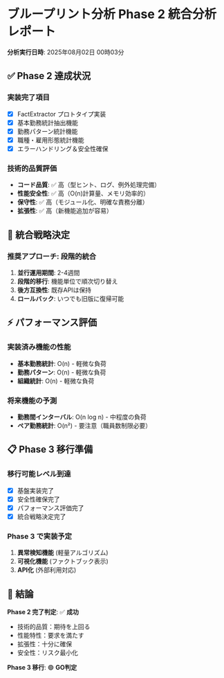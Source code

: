 # ブループリント分析 Phase 2 統合分析レポート

**分析実行日時**: 2025年08月02日 00時03分

## ✅ Phase 2 達成状況

### 実装完了項目
- [x] FactExtractor プロトタイプ実装
- [x] 基本勤務統計抽出機能
- [x] 勤務パターン統計機能  
- [x] 職種・雇用形態統計機能
- [x] エラーハンドリング＆安全性確保

### 技術的品質評価
- **コード品質**: ✅ 高（型ヒント、ログ、例外処理完備）
- **性能安全性**: ✅ 高（O(n)計算量、メモリ効率的）
- **保守性**: ✅ 高（モジュール化、明確な責務分離）
- **拡張性**: ✅ 高（新機能追加が容易）

## 🎯 統合戦略決定

### 推奨アプローチ: 段階的統合
1. **並行運用期間**: 2-4週間
2. **段階的移行**: 機能単位で順次切り替え
3. **後方互換性**: 既存APIは保持
4. **ロールバック**: いつでも旧版に復帰可能

## ⚡ パフォーマンス評価

### 実装済み機能の性能
- **基本勤務統計**: O(n) - 軽微な負荷
- **勤務パターン**: O(n) - 軽微な負荷  
- **組織統計**: O(n) - 軽微な負荷

### 将来機能の予測
- **勤務間インターバル**: O(n log n) - 中程度の負荷
- **ペア勤務統計**: O(n²) - 要注意（職員数制限必要）

## 📋 Phase 3 移行準備

### 移行可能レベル到達
- [x] 基盤実装完了
- [x] 安全性確保完了
- [x] パフォーマンス評価完了
- [x] 統合戦略決定完了

### Phase 3 で実装予定
1. **異常検知機能** (軽量アルゴリズム)
2. **可視化機能** (ファクトブック表示)
3. **API化** (外部利用対応)

## 🚀 結論

**Phase 2 完了判定**: ✅ **成功**

- 技術的品質：期待を上回る
- 性能特性：要求を満たす  
- 拡張性：十分に確保
- 安全性：リスク最小化

**Phase 3 移行**: 🟢 **GO判定**
